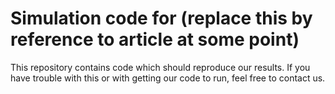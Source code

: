 # Simulation code for (replace this by reference to article at some point)

This repository contains code which should reproduce our results. If you have trouble with this or with getting our code to run, feel free to contact us.
